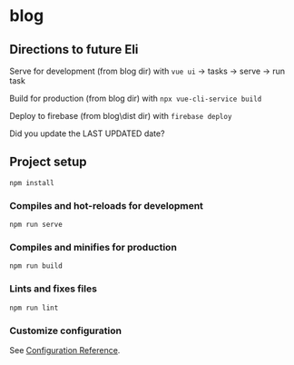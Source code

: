 # blog

## Directions to future Eli

Serve for development (from blog dir) with ```vue ui``` -> tasks -> serve -> run task

Build for production (from blog dir) with ```npx vue-cli-service build``` 

Deploy to firebase (from blog\dist dir) with ```firebase deploy```

Did you update the LAST UPDATED date?


## Project setup
```
npm install
```

### Compiles and hot-reloads for development
```
npm run serve
```

### Compiles and minifies for production
```
npm run build
```

### Lints and fixes files
```
npm run lint
```

### Customize configuration
See [Configuration Reference](https://cli.vuejs.org/config/).
